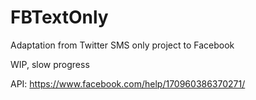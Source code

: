 # FBTextOnly
Adaptation from Twitter SMS only project to Facebook

WIP, slow progress

API:
https://www.facebook.com/help/170960386370271/
